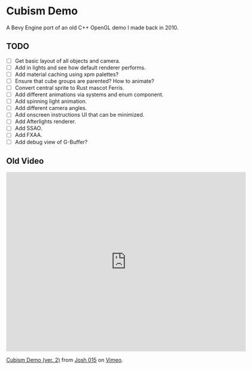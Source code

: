 # Cubism Demo
A Bevy Engine port of an old C++ OpenGL demo I made back in 2010.

## TODO
- [ ] Get basic layout of all objects and camera.
- [ ] Add in lights and see how default renderer performs.
- [ ] Add material caching using xpm palettes?
- [ ] Ensure that cube groups are parented? How to animate?
- [ ] Convert central sprite to Rust mascot Ferris.
- [ ] Add different animations via systems and enum component.
- [ ] Add spinning light animation.
- [ ] Add different camera angles.
- [ ] Add onscreen instructions UI that can be minimized.
- [ ] Add Afterlights renderer.
- [ ] Add SSAO.
- [ ] Add FXAA.
- [ ] Add debug view of G-Buffer?

## Old Video
<iframe src="https://player.vimeo.com/video/15442169" width="640" height="480" frameborder="0" allow="autoplay; fullscreen; picture-in-picture" allowfullscreen></iframe>
<p><a href="https://vimeo.com/15442169">Cubism Demo (ver. 2)</a> from <a href="https://vimeo.com/user2176585">Josh 015</a> on <a href="https://vimeo.com">Vimeo</a>.</p>